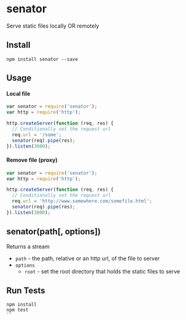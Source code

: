 # senator

Serve static files locally OR remotely

## Install

```
npm install senator --save
```

## Usage

#### Local file

```js
var senator = require('senator');
var http = require('http');

http.createServer(function (req, res) {
  // Conditionally set the request url
  req.url = '/some';
  senator(req).pipe(res);
}).listen(3000);
```

#### Remove file (proxy)

```js
var senator = require('senator');
var http = require('http');

http.createServer(function (req, res) {
  // Conditionally set the request url
  req.url = 'http://www.somewhere.com/somefile.html';
  senator(req).pipe(res);
}).listen(3000);
```

## senator(path[, options])

Returns a stream

* `path` - the path, relative or an http url, of the file to server
* `options`
  * `root` - set the root directory that holds the static files to serve
  
## Run Tests

```
npm install
npm test
``